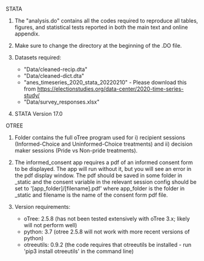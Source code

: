 STATA

1) The "analysis.do" contains all the codes required to reproduce all tables, figures, and statistical tests reported in both the main text and online appendix.

2) Make sure to change the directory at the beginning of the .DO file.

3) Datasets required:
   - "Data/cleaned-recip.dta"
   - "Data/cleaned-dict.dta"
   - "anes_timeseries_2020_stata_20220210" - Please download this from https://electionstudies.org/data-center/2020-time-series-study/
   - "Data/survey_responses.xlsx"

4) STATA Version 17.0


OTREE

1) Folder contains the full oTree program used for i) recipient sessions (Informed-Choice and Uninformed-Choice treatments) and ii) decision maker sessions (Pride vs Non-pride treatments).

2) The informed_consent app requires a pdf of an informed consent form to be displayed. The app will run without it, but you will see an error in the pdf display window. The pdf should be saved in some folder in _static and the consent variable in the relevant session config should be set to '[app_folder]/[filename].pdf' where app_folder is the folder in _static and filename is the name of the consent form pdf file.

3) Version requirements:
   - oTree: 2.5.8 (has not been tested extensively with oTree 3.x; likely will not perform well)
   - python: 3.7 (otree 2.5.8 will not work with more recent versions of python)
   - otreeutils: 0.9.2 (the code requires that otreeutils be installed - run 'pip3 install otreeutils' in the command line)
